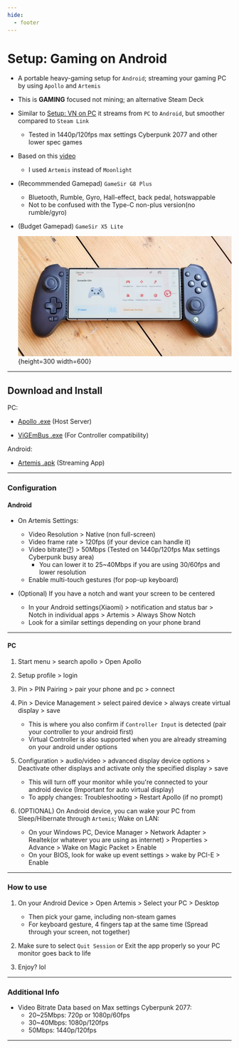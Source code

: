 ```yaml
---
hide:
  - footer
---
```

# Setup: Gaming on Android

- A portable heavy-gaming setup for `Android`; streaming your gaming PC by using `Apollo` and `Artemis`

- This is **GAMING** focused not mining; an alternative Steam Deck

- Similar to [Setup: VN on PC](setupVnOnPC.md) it streams from `PC` to `Android`, but smoother compared to `Steam Link`
    - Tested in 1440p/120fps max settings Cyberpunk 2077 and other lower spec games

- Based on this [video](https://www.youtube.com/watch?v=ERC7UrkRL2c)
    - I used `Artemis` instead of `Moonlight`

- (Recommmended Gamepad) `GameSir G8 Plus`
    - Bluetooth, Rumble, Gyro, Hall-effect, back pedal, hotswappable
    - Not to be confused with the Type-C non-plus version(no rumble/gyro)

- (Budget Gamepad) `GameSir X5 Lite`

    ![Android Controller](../img/android-controller.png){height=300 width=600}

---

## Download and Install

PC:

- [Apollo .exe](https://github.com/ClassicOldSong/Apollo/releases/latest) (Host Server)

- [ViGEmBus .exe](https://github.com/nefarius/ViGEmBus/releases/latest) (For Controller compatibility)

Android:

 - [Artemis .apk](https://github.com/ClassicOldSong/moonlight-android/releases/latest) (Streaming App)


---

### Configuration

#### Android

- On Artemis Settings:
    - Video Resolution > Native (non full-screen)
    - Video frame rate > 120fps (if your device can handle it)
    - Video bitrate([?](setupGamingOnAndroid.md/#additional-info)) > 50Mbps (Tested on 1440p/120fps Max settings Cyberpunk busy area)
        - You can lower it to 25~40Mbps if you are using 30/60fps and lower resolution
    - Enable multi-touch gestures (for pop-up keyboard)

- (Optional) If you have a notch and want your screen to be centered
    - In your Android settings(Xiaomi) > notification and status bar > Notch in individual apps > Artemis > Always Show Notch
    - Look for a similar settings depending on your phone brand

---

#### PC

1. Start menu > search apollo > Open Apollo

2. Setup profile > login

3. Pin > PIN Pairing > pair your phone and pc > connect

4. Pin > Device Management > select paired device > always create virtual display > save
    - This is where you also confirm if `Controller Input` is detected (pair your controller to your android first)
    - Virtual Controller is also supported when you are already streaming on your android under options

5. Configuration > audio/video > advanced display device options > Deactivate other displays and activate only the specified display > save
    - This will turn off your monitor while you're connected to your android device (Important for auto virtual display)
    - To apply changes: Troubleshooting > Restart Apollo (if no prompt)

6. (OPTIONAL) On Android device, you can wake your PC from Sleep/Hibernate through `Artemis`; Wake on LAN:
    - On your Windows PC, Device Manager > Network Adapter > Realtek(or whatever you are using as internet) > Properties > Advance > Wake on Magic Packet > Enable
    - On your BIOS, look for wake up event settings > wake by PCI-E > Enable

---

### How to use

1. On your Android Device > Open Artemis > Select your PC > Desktop
    - Then pick your game, including non-steam games
    - For keyboard gesture, 4 fingers tap at the same time (Spread through your screen, not together)

2. Make sure to select `Quit Session` or Exit the app properly so your PC monitor goes back to life

3. Enjoy? lol

---

### Additional Info

- Video Bitrate Data based on Max settings Cyberpunk 2077:
    - 20~25Mbps: 720p or 1080p/60fps
    - 30~40Mbps: 1080p/120fps
    - 50Mbps: 1440p/120fps

---